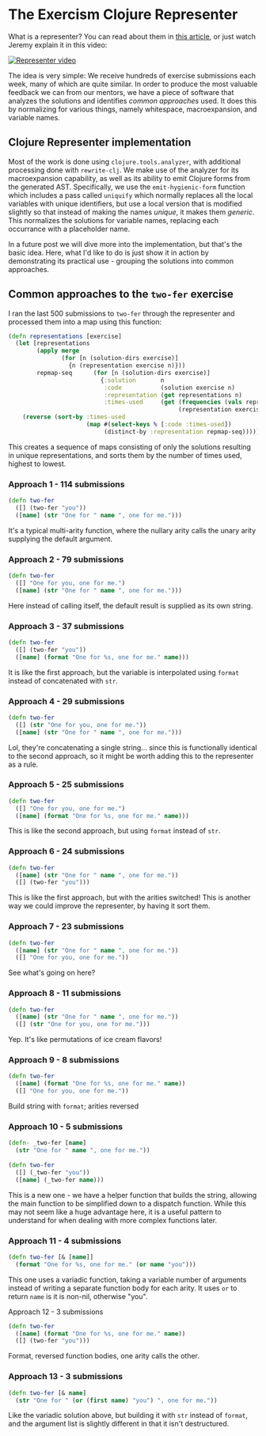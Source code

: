 # The Exercism Clojure Representer

What is a representer? You can read about them in [this article](https://exercism.org/blog/introducing-representers), or just watch Jeremy explain it in this video:

[![Representer video](https://img.youtube.com/vi/OJqN9adA_6Y/0.jpg)](http://www.youtube.com/embed/OJqN9adA_6Y)

The idea is very simple: We receive hundreds of exercise submissions each week, many of which are quite similar. In order to produce the most valuable feedback we can from our mentors, we have a piece of software that analyzes the solutions and identifies *common approaches* used. It does this by normalizing for various things, namely whitespace, macroexpansion, and variable names.

## Clojure Representer implementation

Most of the work is done using `clojure.tools.analyzer`, with additional processing done with `rewrite-clj`. We make use of the analyzer for its macroexpansion capability, as well as its ability to emit Clojure forms from the generated AST. Specifically, we use the `emit-hygienic-form` function which includes a pass called `uniquify` which normally replaces all the local variables with unique identifiers, but use a local version that is modified slightly so that instead of making the names *unique*, it makes them *generic*. This normalizes the solutions for variable names, replacing each occurrance with a placeholder name.

In a future post we will dive more into the implementation, but that's the basic idea. Here, what I'd like to do is just show it in action by demonstrating its practical use - grouping the solutions into common approaches.

## Common approaches to the `two-fer` exercise

I ran the last 500 submissions to `two-fer` through the representer and processed them into a map using this function:

``` clojure
(defn representations [exercise]
  (let [representations
        (apply merge
               (for [n (solution-dirs exercise)]
                 {n (representation exercise n)}))
        repmap-seq      (for [n (solution-dirs exercise)]
                          {:solution       n
                           :code           (solution exercise n)
                           :representation (get representations n)
                           :times-used     (get (frequencies (vals representations))
                                                (representation exercise n))})]
    (reverse (sort-by :times-used
                      (map #(select-keys % [:code :times-used])
                           (distinct-by :representation repmap-seq))))))
```

This creates a sequence of maps consisting of only the solutions resulting in unique representations, and sorts them by the number of times used, highest to lowest.

### Approach 1 - 114 submissions

``` clojure
(defn two-fer 
  ([] (two-fer "you")) 
  ([name] (str "One for " name ", one for me.")))
```

It's a typical multi-arity function, where the nullary arity calls the unary arity supplying the default argument.

### Approach 2 - 79 submissions

``` clojure
(defn two-fer 
  ([] "One for you, one for me.") 
  ([name] (str "One for " name ", one for me.")))
```

Here instead of calling itself, the default result is supplied as its own string.

### Approach 3 - 37 submissions

``` clojure
(defn two-fer 
  ([] (two-fer "you")) 
  ([name] (format "One for %s, one for me." name)))
```

It is like the first approach, but the variable is interpolated using `format` instead of concatenated with `str`.

### Approach 4 - 29 submissions

``` clojure
(defn two-fer 
  ([] (str "One for you, one for me.")) 
  ([name] (str "One for " name ", one for me.")))
```

Lol, they're concatenating a single string... since this is functionally identical to the second approach, so it might be worth adding this to the representer as a rule.

### Approach 5 - 25 submissions

``` clojure
(defn two-fer 
  ([] "One for you, one for me.") 
  ([name] (format "One for %s, one for me." name)))
```

This is like the second approach, but using `format` instead of `str`.

### Approach 6 - 24 submissions

``` clojure
(defn two-fer 
  ([name] (str "One for " name ", one for me.")) 
  ([] (two-fer "you")))
```

This is like the first approach, but with the arities switched! This is another way we could improve the representer, by having it sort them.

### Approach 7 - 23 submissions

``` clojure
(defn two-fer 
  ([name] (str "One for " name ", one for me.")) 
  ([] "One for you, one for me."))
```

See what's going on here?

### Approach 8 - 11 submissions

``` clojure
(defn two-fer 
  ([name] (str "One for " name ", one for me.")) 
  ([] (str "One for you, one for me.")))
```

Yep. It's like permutations of ice cream flavors!

### Approach 9 - 8 submissions

``` clojure
(defn two-fer 
  ([name] (format "One for %s, one for me." name)) 
  ([] "One for you, one for me."))
```

Build string with `format`; arities reversed

### Approach 10 - 5 submissions

``` clojure
(defn- _two-fer [name] 
  (str "One for " name ", one for me."))
   
(defn two-fer 
  ([] (_two-fer "you")) 
  ([name] (_two-fer name)))
```

This is a new one - we have a helper function that builds the string, allowing the main function to be simplified down to a dispatch function. While this may not seem like a huge advantage here, it is a useful pattern to understand for when dealing with more complex functions later.

### Approach 11 - 4 submissions

``` clojure
(defn two-fer [& [name]] 
  (format "One for %s, one for me." (or name "you")))
```

This one uses a variadic function, taking a variable number of arguments instead of writing a separate function body for each arity. It uses `or` to return `name` is it is non-nil, otherwise "you".

Approach 12 - 3 submissions

``` clojure
(defn two-fer 
  ([name] (format "One for %s, one for me." name)) 
  ([] (two-fer "you")))
```

Format, reversed function bodies, one arity calls the other.

### Approach 13 - 3 submissions

``` clojure
(defn two-fer [& name] 
  (str "One for " (or (first name) "you") ", one for me."))
```

Like the variadic solution above, but building it with `str` instead of `format`, and the argument list is slightly different in that it isn't destructured.
